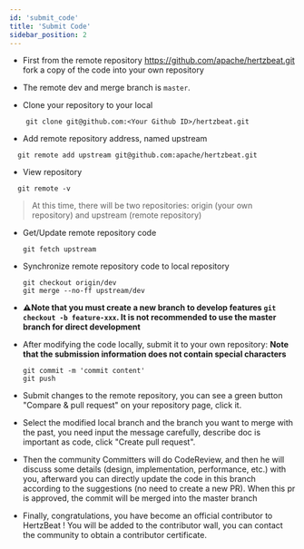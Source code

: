 ```yaml
---
id: 'submit_code'
title: 'Submit Code'
sidebar_position: 2
---
```


<!--
    Licensed to the Apache Software Foundation (ASF) under one or more
    contributor license agreements.  See the NOTICE file distributed with
    this work for additional information regarding copyright ownership.
    The ASF licenses this file to You under the Apache License, Version 2.0
    (the "License"); you may not use this file except in compliance with
    the License.  You may obtain a copy of the License at

       https://www.apache.org/licenses/LICENSE-2.0

    Unless required by applicable law or agreed to in writing, software
    distributed under the License is distributed on an "AS IS" BASIS,
    WITHOUT WARRANTIES OR CONDITIONS OF ANY KIND, either express or implied.
    See the License for the specific language governing permissions and
    limitations under the License.
-->

* First from the remote repository <https://github.com/apache/hertzbeat.git> fork a copy of the code into your own repository

* The remote dev and merge branch is `master`.

* Clone your repository to your local

```shell
    git clone git@github.com:<Your Github ID>/hertzbeat.git
```

* Add remote repository address, named upstream

```shell
  git remote add upstream git@github.com:apache/hertzbeat.git
```

* View repository

```shell
  git remote -v
```

  > At this time, there will be two repositories: origin (your own repository) and upstream (remote repository)

* Get/Update remote repository code

    ```shell
    git fetch upstream
    ```

* Synchronize remote repository code to local repository

    ```shell
    git checkout origin/dev
    git merge --no-ff upstream/dev
    ```

* **⚠️Note that you must create a new branch to develop features `git checkout -b feature-xxx`. It is not recommended to use the master branch for direct development**

* After modifying the code locally, submit it to your own repository:
    **Note that the submission information does not contain special characters**
    ```shell
    git commit -m 'commit content'
    git push
    ```

* Submit changes to the remote repository, you can see a green button "Compare & pull request" on your repository page, click it.

* Select the modified local branch and the branch you want to merge with the past, you need input the message carefully, describe doc is important as code, click "Create pull request".

* Then the community Committers will do CodeReview, and then he will discuss some details (design, implementation, performance, etc.) with you, afterward you can directly update the code in this branch according to the suggestions (no need to create a new PR). When this pr is approved, the commit will be merged into the master branch

* Finally, congratulations, you have become an official contributor to HertzBeat ! You will be added to the contributor wall, you can contact the community to obtain a contributor certificate.
